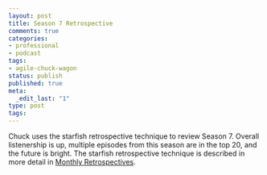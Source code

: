 ```yaml
---
layout: post
title: Season 7 Retrospective
comments: true
categories:
- professional
- podcast
tags:
- agile-chuck-wagon
status: publish
published: true
meta:
  _edit_last: "1"
type: post
tags:
---
```

<p>Chuck uses the starfish retrospective technique to review Season 7. Overall listenership is up, multiple episodes from this season are in the top 20, and the future is bright. The starfish retrospective technique is described in more detail in <a href="https://agilechuckwagon.com/monthly-retrospectives-5x12">Monthly Retrospectives</a>.</p>
